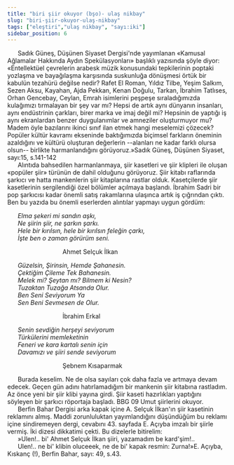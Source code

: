 ```yaml
---
title: "biri şiir okuyor (bşo)- ulaş nikbay" 
slug: "biri-şiir-okuyor-ulaş-nikbay"
tags: ["eleştiri","ulaş nikbay", "sayı:iki"]
sidebar_position: 6
---
```


      Sadık Güneş, Düşünen Siyaset Dergisi'nde yayımlanan «Kamusal
Ağlamalar Hakkında Aydın Spekülasyonları» başlıklı yazısında şöyle
diyor: «Entellektüel çevrelerin arabesk müzik konusundaki tepkilerinin
poptaki yozlaşma ve bayağılaşma karşısında suskunluğa dönüşmesi örtük
bir kabulün tezahürü değilse nedir? Rafet El Roman, Yıldız Tilbe, Yeşim
Salkım, Sezen Aksu, Kayahan, Ajda Pekkan, Kenan Doğulu, Tarkan, İbrahim
Tatlıses, Orhan Gencebay, Ceylan, Emrah isimlerini peşpeşe
sıraladığımızda kulağımızı tırmalayan bir şey var mı? Hepsi de artık
aynı dünyanın insanları, aynı endüstrinin çarkları, birer marka ve imaj
değil mi? Hepsinin de yaptığı iş aynı ekranlardan benzer duygulanımlar
ve amneziler oluşturmuyor mu? Madem öyle bazılarını ikinci sınıf ilan
etmek hangi meselemizi çözecek? Popüler kültür kavramı ekseninde
baktığımızda biçimsel farkların öneminin azaldığını ve kültürü oluşturan
değerlerin --alanları ne kadar farklı olursa olsun-- birlikte
harmanlandığını görüyoruz.»Sadık Güneş, Düşünen Siyaset, sayı:15,
s.141-142\
      Alıntıda bahsedilen harmanlanmaya, şiir kasetleri ve şiir klipleri
ile oluşan «popüler şiir» türünün de dahil olduğunu görüyoruz. Şiir
kitabı raflarında şarkıcı ve hatta mankenlerin şiir kitaplarına rastlar
olduk. Kasetçilerde şiir kasetlerinin sergilendiği özel bölümler
açılmaya başlandı. İbrahim Sadri bir pop şarkıcısı kadar önemli satış
rakamlarına ulaşınca artık iş çığrından çıktı. Ben bu yazıda bu önemli
eserlerden alıntılar yapmayı uygun gördüm:

      *Elma şekeri mi sandın aşkı,*\
      *Ne şiirin şiir, ne şarkın şarkı.*\
      *Hele bir kırılsın, hele bir kırılsın feleğin çarkı,*\
      *İşte ben o zaman görürüm seni.*

                                Ahmet Selçuk İlkan

      *Güzelsin, Şirinsin, Hemde Şahanesin.*\
      *Çektiğim Çileme Tek Bahanesin.*\
      *Melek mi? Şeytan mı? Bilmem ki Nesin?*\
      *Tuzaktan Tuzağa Atsanda Olur.*\
      *Ben Seni Seviyorum Ya*\
      *Sen Beni Sevmesen de Olur.*

                                İbrahim Erkal

      *Senin sevdiğin herşeyi seviyorum*\
      *Türkülerini memleketinin*\
      *Feneri ve kara kartalı senin için*\
      *Davamızı ve şiiri sende seviyorum*

                                Şebnem Kısaparmak

      Burada keselim. Ne de olsa sayıları çok daha fazla ve artmaya
devam edecek. Geçen gün adını hatırlamadığım bir mankenin şiir kitabına
rastladım. Az önce yeni bir şiir klibi yayına girdi. Şiir kaseti
hazırlıkları yaptığını söyleyen bir şarkıcı röportaja başladı.
BBG 09 Umut şiirlerini okuyor.\
      Berfin Bahar Dergisi arka kapak içine A. Selçuk İlkan'ın şiir
kasetinin reklamını almış. Maddi zorunluluktan yayımlandığını düşündüğüm
bu reklamı içine sindiremeyen dergi, cevabını 43. sayfada E. Açıyba
imzalı bir şiirle vermiş. İki dizesi dikkatimi çekti. Bu dizelerle
bitirelim:\
      »Ulen!.. bi' Ahmet Selçuk İlkan şiiri, yazamadım be kard'şim!..\
      Ulen!.. ne bi' klibin oluceeek, ne de bi' kapak resmin: Zurna!»E.
Açıyba, Kıskanç (!), Berfin Bahar, sayı: 49, s.43.

